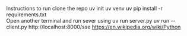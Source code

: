 Instructions to run
clone the repo 
uv init 
uv venv
uv pip install -r requirements.txt                                                  
Open another terminal and run sever using uv run server.py 
uv run -- client.py http://localhost:8000/sse https://en.wikipedia.org/wiki/Python  
